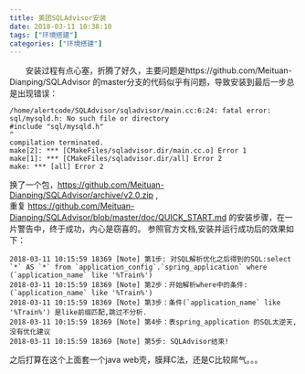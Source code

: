 ```yaml
---
title: 美团SQLAdvisor安装
date: 2018-03-11 10:38:10
tags: ["环境搭建"]
categories: ["环境搭建"]
---
```

&emsp;&emsp;安装过程有点心塞，折腾了好久，主要问题是https://github.com/Meituan-Dianping/SQLAdvisor 的master分支的代码似乎有问题，导致安装到最后一步总是出现错误：
<!--more-->
```shell
/home/alertcode/SQLAdvisor/sqladvisor/main.cc:6:24: fatal error: sql/mysqld.h: No such file or directory
#include "sql/mysqld.h"
^
compilation terminated.
make[2]: *** [CMakeFiles/sqladvisor.dir/main.cc.o] Error 1
make[1]: *** [CMakeFiles/sqladvisor.dir/all] Error 2
make: *** [all] Error 2
```
换了一个包，https://github.com/Meituan-Dianping/SQLAdvisor/archive/v2.0.zip  ,<br/>重复 https://github.com/Meituan-Dianping/SQLAdvisor/blob/master/doc/QUICK_START.md 的安装步骤，在一片警告中，终于成功，内心是窃喜的。
参照官方文档,安装并运行成功后的效果如下：
```
2018-03-11 10:15:59 18369 [Note] 第1步: 对SQL解析优化之后得到的SQL:select `*` AS `*` from `application_config`.`spring_application` where (`application_name` like '%Train%')
2018-03-11 10:15:59 18369 [Note] 第2步：开始解析where中的条件:(`application_name` like '%Train%')
2018-03-11 10:15:59 18369 [Note] 第3步：条件(`application_name` like '%Train%') 是like前缀匹配,跳过不分析.
2018-03-11 10:15:59 18369 [Note] 第4步：表spring_application 的SQL太逆天,没有优化建议
2018-03-11 10:15:59 18369 [Note] 第5步: SQLAdvisor结束!
```
之后打算在这个上面套一个java web壳，膜拜C法，还是C比较屌气。。。
